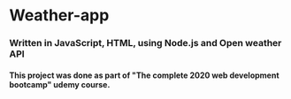 # Weather-app
### Written in JavaScript, HTML, using Node.js and Open weather API
#### This project was done as part of "The complete 2020 web development bootcamp" udemy course.

